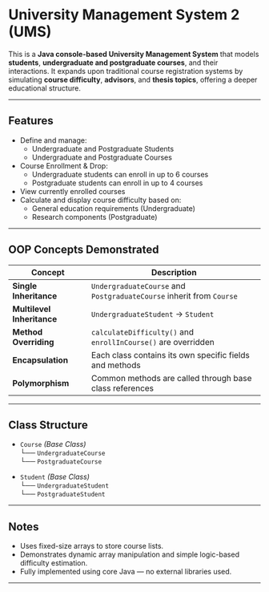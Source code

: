 # University Management System 2 (UMS)

This is a **Java console-based University Management System** that models **students**, **undergraduate and postgraduate courses**, and their interactions. It expands upon traditional course registration systems by simulating **course difficulty**, **advisors**, and **thesis topics**, offering a deeper educational structure.

---

## Features

- Define and manage:
  - Undergraduate and Postgraduate Students
  - Undergraduate and Postgraduate Courses
- Course Enrollment & Drop:
  - Undergraduate students can enroll in up to 6 courses
  - Postgraduate students can enroll in up to 4 courses
- View currently enrolled courses
- Calculate and display course difficulty based on:
  - General education requirements (Undergraduate)
  - Research components (Postgraduate)

---

## OOP Concepts Demonstrated

| Concept                     | Description |
|-----------------------------|-------------|
| **Single Inheritance**      | `UndergraduateCourse` and `PostgraduateCourse` inherit from `Course` |
| **Multilevel Inheritance**  | `UndergraduateStudent` → `Student` |
| **Method Overriding**       | `calculateDifficulty()` and `enrollInCourse()` are overridden |
| **Encapsulation**           | Each class contains its own specific fields and methods |
| **Polymorphism**            | Common methods are called through base class references |

---

## Class Structure

- `Course` *(Base Class)*  
  └── `UndergraduateCourse`  
  └── `PostgraduateCourse`

- `Student` *(Base Class)*  
  └── `UndergraduateStudent`  
  └── `PostgraduateStudent`

---

## Notes

- Uses fixed-size arrays to store course lists.
- Demonstrates dynamic array manipulation and simple logic-based difficulty estimation.
- Fully implemented using core Java — no external libraries used.

---
